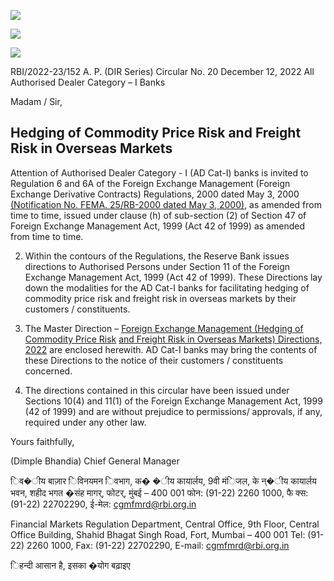 ![](_page_0_Picture_0.jpeg)

![](_page_0_Picture_1.jpeg)

![](_page_0_Picture_2.jpeg)

RBI/2022-23/152 A. P. (DIR Series) Circular No. 20 December 12, 2022 All Authorised Dealer Category – I Banks

Madam / Sir,

## **Hedging of Commodity Price Risk and Freight Risk in Overseas Markets**

Attention of Authorised Dealer Category - I (AD Cat-I) banks is invited to Regulation 6 and 6A of the Foreign Exchange Management (Foreign Exchange Derivative Contracts) Regulations, 2000 dated May 3, 2000 [\(Notification No. FEMA. 25/RB-2000 dated May 3, 2000\)](https://rbi.org.in/Scripts/NotificationUser.aspx?Id=179&Mode=0), as amended from time to time, issued under clause (h) of sub-section (2) of Section 47 of Foreign Exchange Management Act, 1999 (Act 42 of 1999) as amended from time to time.

2. Within the contours of the Regulations, the Reserve Bank issues directions to Authorised Persons under Section 11 of the Foreign Exchange Management Act, 1999 (Act 42 of 1999). These Directions lay down the modalities for the AD Cat-I banks for facilitating hedging of commodity price risk and freight risk in overseas markets by their customers / constituents.

3. The Master Direction – [Foreign Exchange Management \(Hedging of Commodity Price Risk](https://www.rbi.org.in/Scripts/BS_ViewMasDirections.aspx?id=12427)  [and Freight Risk in Overseas Markets\) Directions, 2022](https://www.rbi.org.in/Scripts/BS_ViewMasDirections.aspx?id=12427) are enclosed herewith. AD Cat-I banks may bring the contents of these Directions to the notice of their customers / constituents concerned.

4. The directions contained in this circular have been issued under Sections 10(4) and 11(1) of the Foreign Exchange Management Act, 1999 (42 of 1999) and are without prejudice to permissions/ approvals, if any, required under any other law.

Yours faithfully,

(Dimple Bhandia) Chief General Manager

िव�ीय बाज़ार िविनयमन िवभाग, क� �ीय कायार्लय, 9वी मंिजल, के न्�ीय कायार्लय भवन, शहीद भगत �संह मागर्, फोटर्, मुंबई – 400 001 फोन: (91-22) 2260 1000, फै क्स: (91-22) 22702290, ई-मेल: cgmfmrd@rbi.org.in

Financial Markets Regulation Department, Central Office, 9th Floor, Central Office Building, Shahid Bhagat Singh Road, Fort, Mumbai – 400 001 Tel: (91-22) 2260 1000, Fax: (91-22) 22702290, E-mail: cgmfmrd@rbi.org.in

िहन्दी आसान है, इसका �योग बढ़ाइए